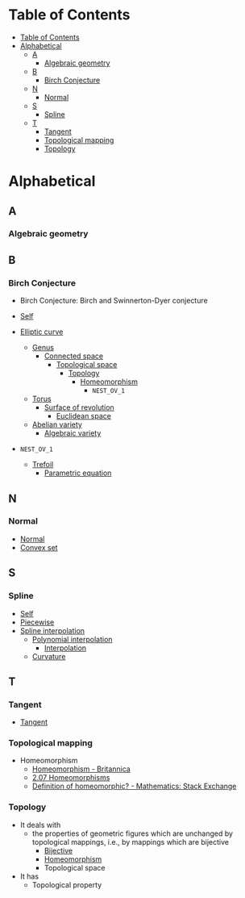 # Table of Contents
- [Table of Contents](#table-of-contents)
- [Alphabetical](#alphabetical)
  - [A](#a)
    - [Algebraic geometry](#algebraic-geometry)
  - [B](#b)
    - [Birch Conjecture](#birch-conjecture)
  - [N](#n)
    - [Normal](#normal)
  - [S](#s)
    - [Spline](#spline)
  - [T](#t)
    - [Tangent](#tangent)
    - [Topological mapping](#topological-mapping)
    - [Topology](#topology)
# Alphabetical
## A
### Algebraic geometry
## B
### Birch Conjecture
- Birch Conjecture: Birch and Swinnerton-Dyer conjecture
- [Self](https://en.wikipedia.org/wiki/Birch_and_Swinnerton-Dyer_conjecture)

- [Elliptic curve](https://en.wikipedia.org/wiki/Elliptic_curve)
  - [Genus](https://en.wikipedia.org/wiki/Genus_(mathematics)#Algebraic_geometry)
    - [Connected space](https://en.wikipedia.org/wiki/Connected_space)
      - [Topological space](https://en.wikipedia.org/wiki/Topological_space)
        - [Topology](https://en.wikipedia.org/wiki/Topology)
          - [Homeomorphism](https://en.wikipedia.org/wiki/Homeomorphism)
            - `NEST_OV_1`
  - [Torus](https://en.wikipedia.org/wiki/Torus)
    - [Surface of revolution](https://en.wikipedia.org/wiki/Surface_of_revolution)
      - [Euclidean space](https://en.wikipedia.org/wiki/Euclidean_space)
  - [Abelian variety](https://en.wikipedia.org/wiki/Abelian_variety)
    - [Algebraic variety](https://en.wikipedia.org/wiki/Algebraic_variety#Projective_variety)
- `NEST_OV_1`
  - [Trefoil](https://en.wikipedia.org/wiki/Trefoil_knot)
    - [Parametric equation](https://en.wikipedia.org/wiki/Parametric_equation)

## N
### Normal
- [Normal](https://en.wikipedia.org/wiki/Normal_(geometry))
- [Convex set](https://en.wikipedia.org/wiki/Convex_set)
## S
### Spline
- [Self](https://en.wikipedia.org/wiki/Spline_(mathematics))
- [Piecewise](https://en.wikipedia.org/wiki/Piecewise)
- [Spline interpolation](https://en.wikipedia.org/wiki/Spline_interpolation)
  - [Polynomial interpolation](https://en.wikipedia.org/wiki/Polynomial_interpolation)
    - [Interpolation](https://en.wikipedia.org/wiki/Interpolation)
  - [Curvature](https://en.wikipedia.org/wiki/Curvature)


## T
### Tangent
- [Tangent](https://en.wikipedia.org/wiki/Tangent)
### Topological mapping
- Homeomorphism
  - [Homeomorphism - Britannica](https://www.britannica.com/science/homeomorphism)
  - [2.07 Homeomorphisms](http://www.homepages.ucl.ac.uk/~ucahjde/tg/html/topsp07.html)
  - [Definition of homeomorphic? - Mathematics: Stack Exchange](https://math.stackexchange.com/questions/1410343/definition-of-homeomorphic)
### Topology
- It deals with 
  - the properties of geometric figures which are unchanged by topological mappings, i.e., by mappings which are bijective
    - [Bijective](https://en.wikipedia.org/wiki/Bijection#:~:text=In%20mathematics%2C%20a%20bijection%2C%20bijective,element%20of%20the%20first%20set.)
    - [Homeomorphism](https://en.wikipedia.org/wiki/Homeomorphism)
    - Topological space
- It has
  - Topological property
